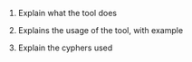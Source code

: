 1. Explain what the tool does

2. Explains the usage of the tool, with example

3. Explain the cyphers used
